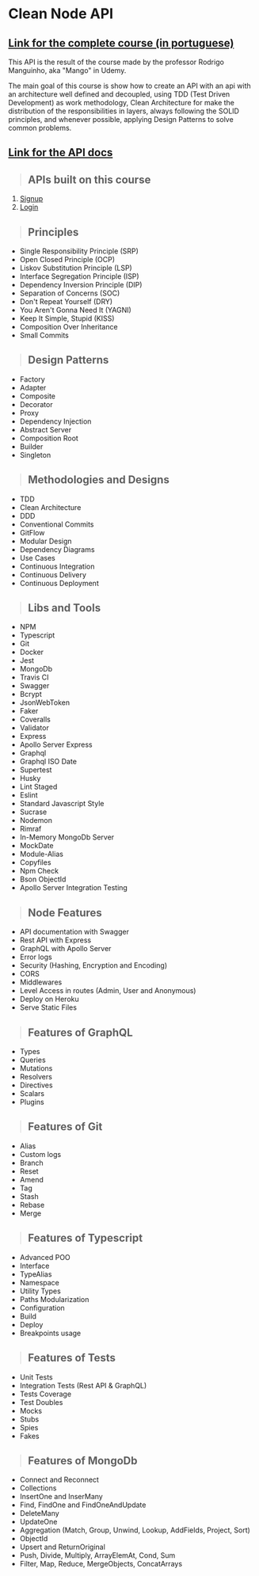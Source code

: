 # **Clean Node API**
## [**Link for the complete course (in portuguese)**](https://www.udemy.com/course/tdd-com-mango/?referralCode=B53CE5CA2B9AFA5A6FA1)

This API is the result of the course made by the professor Rodrigo Manguinho, aka "Mango" in Udemy.

The main goal of this course is show how to create an API with an api with an architecture well defined and decoupled, using TDD (Test Driven Development) as work methodology, Clean Architecture for make the distribution of the responsibilities in layers, always following the SOLID principles, and whenever possible, applying Design
Patterns to solve common problems.

## [**Link for the API docs**](http://fordevs.herokuapp.com/api-docs)

> ## APIs built on this course

1. [Signup](./requirements/signup.md)
2. [Login](./requirements/login.md)
<!-- 3. [Create poll](./requirements/add-survey.md)
4. [List polls](./requirements/load-surveys.md)
5. [Answer a poll](./requirements/save-survey-result.md)
6. [Poll results](./requirements/load-survey-result.md) -->

> ## Principles

* Single Responsibility Principle (SRP)
* Open Closed Principle (OCP)
* Liskov Substitution Principle (LSP)
* Interface Segregation Principle (ISP)
* Dependency Inversion Principle (DIP)
* Separation of Concerns (SOC)
* Don't Repeat Yourself (DRY)
* You Aren't Gonna Need It (YAGNI)
* Keep It Simple, Stupid (KISS)
* Composition Over Inheritance
* Small Commits

> ## Design Patterns

* Factory
* Adapter
* Composite
* Decorator
* Proxy
* Dependency Injection
* Abstract Server
* Composition Root
* Builder
* Singleton

> ## Methodologies and Designs

* TDD
* Clean Architecture
* DDD
* Conventional Commits
* GitFlow
* Modular Design
* Dependency Diagrams
* Use Cases
* Continuous Integration
* Continuous Delivery
* Continuous Deployment

> ## Libs and Tools

* NPM
* Typescript
* Git
* Docker
* Jest
* MongoDb
* Travis CI
* Swagger
* Bcrypt
* JsonWebToken
* Faker
* Coveralls
* Validator
* Express
* Apollo Server Express
* Graphql
* Graphql ISO Date
* Supertest
* Husky
* Lint Staged
* Eslint
* Standard Javascript Style
* Sucrase
* Nodemon
* Rimraf
* In-Memory MongoDb Server
* MockDate
* Module-Alias
* Copyfiles
* Npm Check
* Bson ObjectId
* Apollo Server Integration Testing

> ## Node Features

* API documentation with Swagger
* Rest API with Express
* GraphQL with Apollo Server
* Error logs
* Security (Hashing, Encryption and Encoding)
* CORS
* Middlewares
* Level Access in routes (Admin, User and Anonymous)
* Deploy on Heroku
* Serve Static Files

> ## Features of GraphQL

* Types
* Queries
* Mutations
* Resolvers
* Directives
* Scalars
* Plugins

> ## Features of Git

* Alias
* Custom logs
* Branch
* Reset
* Amend
* Tag
* Stash
* Rebase
* Merge

> ## Features of Typescript

* Advanced POO
* Interface
* TypeAlias
* Namespace
* Utility Types
* Paths Modularization
* Configuration
* Build
* Deploy
* Breakpoints usage

> ## Features of Tests

* Unit Tests
* Integration Tests (Rest API & GraphQL)
* Tests Coverage
* Test Doubles
* Mocks
* Stubs
* Spies
* Fakes

> ## Features of MongoDb

* Connect and Reconnect
* Collections
* InsertOne and InserMany
* Find, FindOne and FindOneAndUpdate
* DeleteMany
* UpdateOne
* Aggregation (Match, Group, Unwind, Lookup, AddFields, Project, Sort)
* ObjectId
* Upsert and ReturnOriginal
* Push, Divide, Multiply, ArrayElemAt, Cond, Sum
* Filter, Map, Reduce, MergeObjects, ConcatArrays